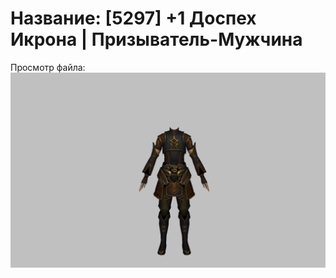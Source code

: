 # Название: [5297] +1 Доспех Икрона | Призыватель-Мужчина

Просмотр файла:
![p080024.png](p080024.png)